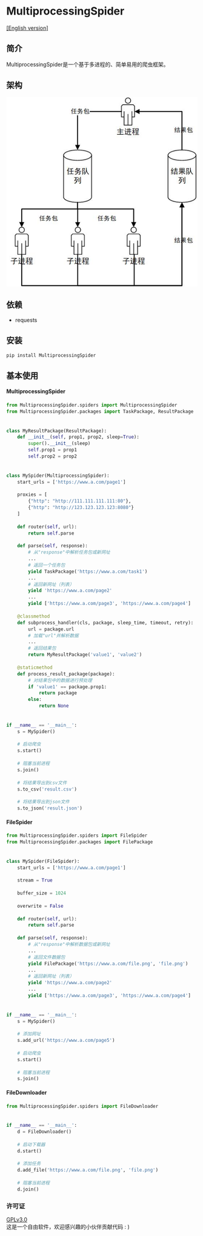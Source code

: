 # MultiprocessingSpider
[[English version]](https://github.com/Xpp521/MultiprocessingSpider/blob/master/README.md "English version")
## 简介
MultiprocessingSpider是一个基于多进程的、简单易用的爬虫框架。

## 架构
![Architecture](https://raw.githubusercontent.com/Xpp521/Images/master/MultiprocessingSpider_Architecture_cn.jpg)

## 依赖
- requests

## 安装
```
pip install MultiprocessingSpider
```

## 基本使用
#### MultiprocessingSpider
```python
from MultiprocessingSpider.spiders import MultiprocessingSpider
from MultiprocessingSpider.packages import TaskPackage, ResultPackage


class MyResultPackage(ResultPackage):
    def __init__(self, prop1, prop2, sleep=True):
        super().__init__(sleep)
        self.prop1 = prop1
        self.prop2 = prop2


class MySpider(MultiprocessingSpider):
    start_urls = ['https://www.a.com/page1']

    proxies = [
        {"http": "http://111.111.111.111:80"},
        {"http": "http://123.123.123.123:8080"}
    ]

    def router(self, url):
        return self.parse

    def parse(self, response):
        # 从"response"中解析任务包或新网址
        ...
        # 返回一个任务包
        yield TaskPackage('https://www.a.com/task1')
        ...
        # 返回新网址（列表）
        yield 'https://www.a.com/page2'
        ...
        yield ['https://www.a.com/page3', 'https://www.a.com/page4']

    @classmethod
    def subprocess_handler(cls, package, sleep_time, timeout, retry):
        url = package.url
        # 加载"url"并解析数据
        ...
        # 返回结果包
        return MyResultPackage('value1', 'value2')

    @staticmethod
    def process_result_package(package):
        # 对结果包中的数据进行预处理
        if 'value1' == package.prop1:
            return package
        else:
            return None


if __name__ == '__main__':
    s = MySpider()

    # 启动爬虫
    s.start()

    # 阻塞当前进程
    s.join()

    # 将结果导出到csv文件
    s.to_csv('result.csv')

    # 将结果导出到json文件
    s.to_json('result.json')
```
#### FileSpider
```python
from MultiprocessingSpider.spiders import FileSpider
from MultiprocessingSpider.packages import FilePackage


class MySpider(FileSpider):
    start_urls = ['https://www.a.com/page1']

    stream = True

    buffer_size = 1024

    overwrite = False

    def router(self, url):
        return self.parse

    def parse(self, response):
        # 从"response"中解析数据包或新网址
        ...
        # 返回文件数据包
        yield FilePackage('https://www.a.com/file.png', 'file.png')
        ...
        # 返回新网址（列表）
        yield 'https://www.a.com/page2'
        ...
        yield ['https://www.a.com/page3', 'https://www.a.com/page4']


if __name__ == '__main__':
    s = MySpider()

    # 添加网址
    s.add_url('https://www.a.com/page5')

    # 启动爬虫
    s.start()

    # 阻塞当前进程
    s.join()
```
#### FileDownloader
```python
from MultiprocessingSpider.spiders import FileDownloader


if __name__ == '__main__':
    d = FileDownloader()

    # 启动下载器
    d.start()
    
    # 添加任务
    d.add_file('https://www.a.com/file.png', 'file.png')
    
    # 阻塞当前进程
    d.join()
```
### 许可证
[GPLv3.0](https://github.com/Xpp521/MultiprocessingSpider/blob/master/LICENSE.md "License")  
这是一个自由软件，欢迎感兴趣的小伙伴贡献代码 : )
